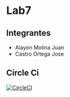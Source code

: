 # Lab7
## Integrantes
* Alayon Molina Juan
* Castro Ortega Jose

## Circle Ci
[![CircleCI](https://circleci.com/gh/circleci/circleci-docs.svg?style=svg)](https://app.circleci.com/pipelines/github/Jose1102/Lab7)
